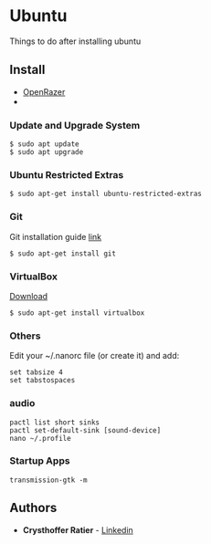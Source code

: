 # Ubuntu

Things to do after installing ubuntu

## Install

* [OpenRazer](https://openrazer.github.io/)
* 

### Update and Upgrade System

```
$ sudo apt update
$ sudo apt upgrade
```

### Ubuntu Restricted Extras

```
$ sudo apt-get install ubuntu-restricted-extras
```

### Git

Git installation guide [link](https://git-scm.com/download/linux)

```
$ sudo apt-get install git
```

### VirtualBox

[Download](https://www.virtualbox.org/wiki/Linux_Downloads)

```
$ sudo apt-get install virtualbox
```

### Others

Edit your ~/.nanorc file (or create it) and add:

```
set tabsize 4
set tabstospaces
```

### audio

```
pactl list short sinks
pactl set-default-sink [sound-device]
nano ~/.profile
```

### Startup Apps

```
transmission-gtk -m
```

## Authors

* **Crysthoffer Ratier** - [Linkedin](https://www.linkedin.com/in/crysthofferatier/)